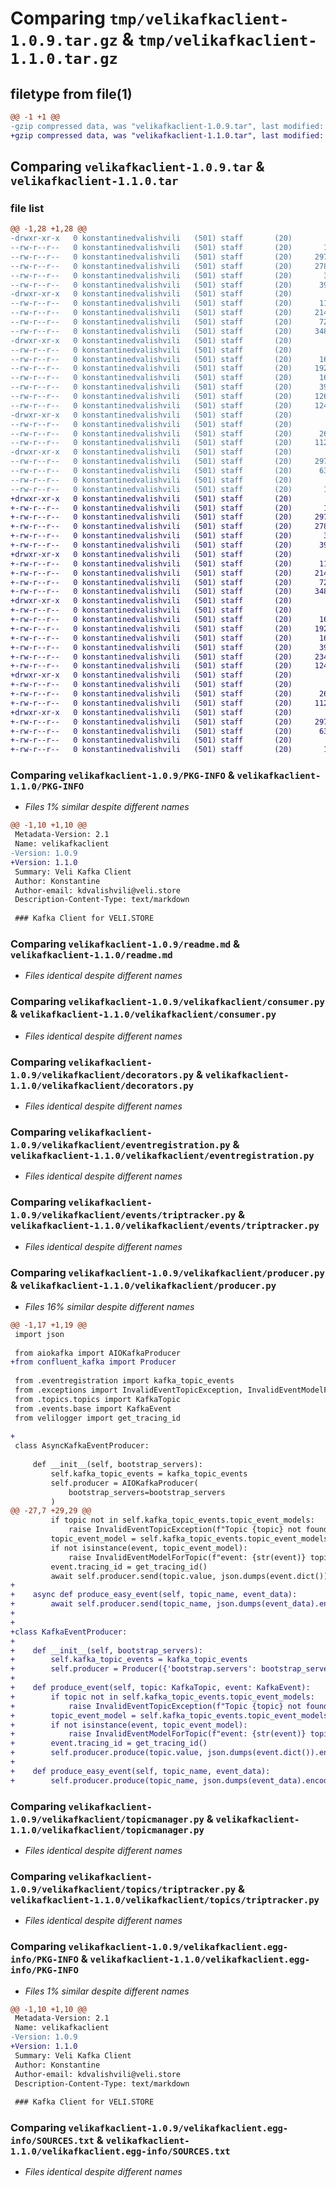 # Comparing `tmp/velikafkaclient-1.0.9.tar.gz` & `tmp/velikafkaclient-1.1.0.tar.gz`

## filetype from file(1)

```diff
@@ -1 +1 @@
-gzip compressed data, was "velikafkaclient-1.0.9.tar", last modified: Mon Jul 17 15:50:16 2023, max compression
+gzip compressed data, was "velikafkaclient-1.1.0.tar", last modified: Wed Jul 26 15:14:32 2023, max compression
```

## Comparing `velikafkaclient-1.0.9.tar` & `velikafkaclient-1.1.0.tar`

### file list

```diff
@@ -1,28 +1,28 @@
-drwxr-xr-x   0 konstantinedvalishvili   (501) staff       (20)        0 2023-07-17 15:50:16.325369 velikafkaclient-1.0.9/
--rw-r--r--   0 konstantinedvalishvili   (501) staff       (20)       17 2023-07-05 09:25:18.000000 velikafkaclient-1.0.9/MANIFEST.in
--rw-r--r--   0 konstantinedvalishvili   (501) staff       (20)     2973 2023-07-17 15:50:16.325235 velikafkaclient-1.0.9/PKG-INFO
--rw-r--r--   0 konstantinedvalishvili   (501) staff       (20)     2787 2023-07-17 15:45:52.000000 velikafkaclient-1.0.9/readme.md
--rw-r--r--   0 konstantinedvalishvili   (501) staff       (20)       38 2023-07-17 15:50:16.325408 velikafkaclient-1.0.9/setup.cfg
--rw-r--r--   0 konstantinedvalishvili   (501) staff       (20)      398 2023-07-17 15:50:07.000000 velikafkaclient-1.0.9/setup.py
-drwxr-xr-x   0 konstantinedvalishvili   (501) staff       (20)        0 2023-07-17 15:50:16.322889 velikafkaclient-1.0.9/velikafkaclient/
--rw-r--r--   0 konstantinedvalishvili   (501) staff       (20)      116 2023-07-05 09:25:18.000000 velikafkaclient-1.0.9/velikafkaclient/__init__.py
--rw-r--r--   0 konstantinedvalishvili   (501) staff       (20)     2145 2023-07-12 05:57:42.000000 velikafkaclient-1.0.9/velikafkaclient/consumer.py
--rw-r--r--   0 konstantinedvalishvili   (501) staff       (20)      725 2023-07-12 11:24:44.000000 velikafkaclient-1.0.9/velikafkaclient/decorators.py
--rw-r--r--   0 konstantinedvalishvili   (501) staff       (20)     3489 2023-07-05 09:25:18.000000 velikafkaclient-1.0.9/velikafkaclient/eventregistration.py
-drwxr-xr-x   0 konstantinedvalishvili   (501) staff       (20)        0 2023-07-17 15:50:16.324483 velikafkaclient-1.0.9/velikafkaclient/events/
--rw-r--r--   0 konstantinedvalishvili   (501) staff       (20)        0 2023-07-05 09:25:18.000000 velikafkaclient-1.0.9/velikafkaclient/events/__init__.py
--rw-r--r--   0 konstantinedvalishvili   (501) staff       (20)      165 2023-07-12 08:29:23.000000 velikafkaclient-1.0.9/velikafkaclient/events/base.py
--rw-r--r--   0 konstantinedvalishvili   (501) staff       (20)     1923 2023-07-05 09:25:18.000000 velikafkaclient-1.0.9/velikafkaclient/events/triptracker.py
--rw-r--r--   0 konstantinedvalishvili   (501) staff       (20)      160 2023-07-05 09:25:18.000000 velikafkaclient-1.0.9/velikafkaclient/exceptions.py
--rw-r--r--   0 konstantinedvalishvili   (501) staff       (20)      392 2023-07-12 05:57:42.000000 velikafkaclient-1.0.9/velikafkaclient/killer.py
--rw-r--r--   0 konstantinedvalishvili   (501) staff       (20)     1260 2023-07-11 11:27:00.000000 velikafkaclient-1.0.9/velikafkaclient/producer.py
--rw-r--r--   0 konstantinedvalishvili   (501) staff       (20)     1243 2023-07-17 15:49:44.000000 velikafkaclient-1.0.9/velikafkaclient/topicmanager.py
-drwxr-xr-x   0 konstantinedvalishvili   (501) staff       (20)        0 2023-07-17 15:50:16.324992 velikafkaclient-1.0.9/velikafkaclient/topics/
--rw-r--r--   0 konstantinedvalishvili   (501) staff       (20)        0 2023-07-05 09:25:18.000000 velikafkaclient-1.0.9/velikafkaclient/topics/__init__.py
--rw-r--r--   0 konstantinedvalishvili   (501) staff       (20)      263 2023-07-05 09:25:18.000000 velikafkaclient-1.0.9/velikafkaclient/topics/topics.py
--rw-r--r--   0 konstantinedvalishvili   (501) staff       (20)     1124 2023-07-05 09:25:18.000000 velikafkaclient-1.0.9/velikafkaclient/topics/triptracker.py
-drwxr-xr-x   0 konstantinedvalishvili   (501) staff       (20)        0 2023-07-17 15:50:16.323547 velikafkaclient-1.0.9/velikafkaclient.egg-info/
--rw-r--r--   0 konstantinedvalishvili   (501) staff       (20)     2973 2023-07-17 15:50:16.000000 velikafkaclient-1.0.9/velikafkaclient.egg-info/PKG-INFO
--rw-r--r--   0 konstantinedvalishvili   (501) staff       (20)      635 2023-07-17 15:50:16.000000 velikafkaclient-1.0.9/velikafkaclient.egg-info/SOURCES.txt
--rw-r--r--   0 konstantinedvalishvili   (501) staff       (20)        1 2023-07-17 15:50:16.000000 velikafkaclient-1.0.9/velikafkaclient.egg-info/dependency_links.txt
--rw-r--r--   0 konstantinedvalishvili   (501) staff       (20)       16 2023-07-17 15:50:16.000000 velikafkaclient-1.0.9/velikafkaclient.egg-info/top_level.txt
+drwxr-xr-x   0 konstantinedvalishvili   (501) staff       (20)        0 2023-07-26 15:14:32.491444 velikafkaclient-1.1.0/
+-rw-r--r--   0 konstantinedvalishvili   (501) staff       (20)       17 2023-07-05 09:25:18.000000 velikafkaclient-1.1.0/MANIFEST.in
+-rw-r--r--   0 konstantinedvalishvili   (501) staff       (20)     2973 2023-07-26 15:14:32.491282 velikafkaclient-1.1.0/PKG-INFO
+-rw-r--r--   0 konstantinedvalishvili   (501) staff       (20)     2787 2023-07-17 15:51:48.000000 velikafkaclient-1.1.0/readme.md
+-rw-r--r--   0 konstantinedvalishvili   (501) staff       (20)       38 2023-07-26 15:14:32.491498 velikafkaclient-1.1.0/setup.cfg
+-rw-r--r--   0 konstantinedvalishvili   (501) staff       (20)      398 2023-07-26 15:14:15.000000 velikafkaclient-1.1.0/setup.py
+drwxr-xr-x   0 konstantinedvalishvili   (501) staff       (20)        0 2023-07-26 15:14:32.489203 velikafkaclient-1.1.0/velikafkaclient/
+-rw-r--r--   0 konstantinedvalishvili   (501) staff       (20)      116 2023-07-05 09:25:18.000000 velikafkaclient-1.1.0/velikafkaclient/__init__.py
+-rw-r--r--   0 konstantinedvalishvili   (501) staff       (20)     2145 2023-07-12 05:57:42.000000 velikafkaclient-1.1.0/velikafkaclient/consumer.py
+-rw-r--r--   0 konstantinedvalishvili   (501) staff       (20)      725 2023-07-12 11:24:44.000000 velikafkaclient-1.1.0/velikafkaclient/decorators.py
+-rw-r--r--   0 konstantinedvalishvili   (501) staff       (20)     3489 2023-07-05 09:25:18.000000 velikafkaclient-1.1.0/velikafkaclient/eventregistration.py
+drwxr-xr-x   0 konstantinedvalishvili   (501) staff       (20)        0 2023-07-26 15:14:32.490600 velikafkaclient-1.1.0/velikafkaclient/events/
+-rw-r--r--   0 konstantinedvalishvili   (501) staff       (20)        0 2023-07-05 09:25:18.000000 velikafkaclient-1.1.0/velikafkaclient/events/__init__.py
+-rw-r--r--   0 konstantinedvalishvili   (501) staff       (20)      165 2023-07-12 08:29:23.000000 velikafkaclient-1.1.0/velikafkaclient/events/base.py
+-rw-r--r--   0 konstantinedvalishvili   (501) staff       (20)     1923 2023-07-05 09:25:18.000000 velikafkaclient-1.1.0/velikafkaclient/events/triptracker.py
+-rw-r--r--   0 konstantinedvalishvili   (501) staff       (20)      160 2023-07-05 09:25:18.000000 velikafkaclient-1.1.0/velikafkaclient/exceptions.py
+-rw-r--r--   0 konstantinedvalishvili   (501) staff       (20)      392 2023-07-12 05:57:42.000000 velikafkaclient-1.1.0/velikafkaclient/killer.py
+-rw-r--r--   0 konstantinedvalishvili   (501) staff       (20)     2343 2023-07-26 15:13:52.000000 velikafkaclient-1.1.0/velikafkaclient/producer.py
+-rw-r--r--   0 konstantinedvalishvili   (501) staff       (20)     1243 2023-07-17 15:51:48.000000 velikafkaclient-1.1.0/velikafkaclient/topicmanager.py
+drwxr-xr-x   0 konstantinedvalishvili   (501) staff       (20)        0 2023-07-26 15:14:32.491061 velikafkaclient-1.1.0/velikafkaclient/topics/
+-rw-r--r--   0 konstantinedvalishvili   (501) staff       (20)        0 2023-07-05 09:25:18.000000 velikafkaclient-1.1.0/velikafkaclient/topics/__init__.py
+-rw-r--r--   0 konstantinedvalishvili   (501) staff       (20)      263 2023-07-05 09:25:18.000000 velikafkaclient-1.1.0/velikafkaclient/topics/topics.py
+-rw-r--r--   0 konstantinedvalishvili   (501) staff       (20)     1124 2023-07-05 09:25:18.000000 velikafkaclient-1.1.0/velikafkaclient/topics/triptracker.py
+drwxr-xr-x   0 konstantinedvalishvili   (501) staff       (20)        0 2023-07-26 15:14:32.489919 velikafkaclient-1.1.0/velikafkaclient.egg-info/
+-rw-r--r--   0 konstantinedvalishvili   (501) staff       (20)     2973 2023-07-26 15:14:32.000000 velikafkaclient-1.1.0/velikafkaclient.egg-info/PKG-INFO
+-rw-r--r--   0 konstantinedvalishvili   (501) staff       (20)      635 2023-07-26 15:14:32.000000 velikafkaclient-1.1.0/velikafkaclient.egg-info/SOURCES.txt
+-rw-r--r--   0 konstantinedvalishvili   (501) staff       (20)        1 2023-07-26 15:14:32.000000 velikafkaclient-1.1.0/velikafkaclient.egg-info/dependency_links.txt
+-rw-r--r--   0 konstantinedvalishvili   (501) staff       (20)       16 2023-07-26 15:14:32.000000 velikafkaclient-1.1.0/velikafkaclient.egg-info/top_level.txt
```

### Comparing `velikafkaclient-1.0.9/PKG-INFO` & `velikafkaclient-1.1.0/PKG-INFO`

 * *Files 1% similar despite different names*

```diff
@@ -1,10 +1,10 @@
 Metadata-Version: 2.1
 Name: velikafkaclient
-Version: 1.0.9
+Version: 1.1.0
 Summary: Veli Kafka Client
 Author: Konstantine
 Author-email: kdvalishvili@veli.store
 Description-Content-Type: text/markdown
 
 ### Kafka Client for VELI.STORE
```

### Comparing `velikafkaclient-1.0.9/readme.md` & `velikafkaclient-1.1.0/readme.md`

 * *Files identical despite different names*

### Comparing `velikafkaclient-1.0.9/velikafkaclient/consumer.py` & `velikafkaclient-1.1.0/velikafkaclient/consumer.py`

 * *Files identical despite different names*

### Comparing `velikafkaclient-1.0.9/velikafkaclient/decorators.py` & `velikafkaclient-1.1.0/velikafkaclient/decorators.py`

 * *Files identical despite different names*

### Comparing `velikafkaclient-1.0.9/velikafkaclient/eventregistration.py` & `velikafkaclient-1.1.0/velikafkaclient/eventregistration.py`

 * *Files identical despite different names*

### Comparing `velikafkaclient-1.0.9/velikafkaclient/events/triptracker.py` & `velikafkaclient-1.1.0/velikafkaclient/events/triptracker.py`

 * *Files identical despite different names*

### Comparing `velikafkaclient-1.0.9/velikafkaclient/producer.py` & `velikafkaclient-1.1.0/velikafkaclient/producer.py`

 * *Files 16% similar despite different names*

```diff
@@ -1,17 +1,19 @@
 import json
 
 from aiokafka import AIOKafkaProducer
+from confluent_kafka import Producer
 
 from .eventregistration import kafka_topic_events
 from .exceptions import InvalidEventTopicException, InvalidEventModelForTopic
 from .topics.topics import KafkaTopic
 from .events.base import KafkaEvent
 from velilogger import get_tracing_id
 
+
 class AsyncKafkaEventProducer:
 
     def __init__(self, bootstrap_servers):
         self.kafka_topic_events = kafka_topic_events
         self.producer = AIOKafkaProducer(
             bootstrap_servers=bootstrap_servers
         )
@@ -27,7 +29,29 @@
         if topic not in self.kafka_topic_events.topic_event_models:
             raise InvalidEventTopicException(f"Topic {topic} not found")
         topic_event_model = self.kafka_topic_events.topic_event_models[topic]
         if not isinstance(event, topic_event_model):
             raise InvalidEventModelForTopic(f"event: {str(event)} topic model: {str(topic_event_model)}")
         event.tracing_id = get_tracing_id()
         await self.producer.send(topic.value, json.dumps(event.dict()).encode())
+
+    async def produce_easy_event(self, topic_name, event_data):
+        await self.producer.send(topic_name, json.dumps(event_data).encode())
+
+
+class KafkaEventProducer:
+
+    def __init__(self, bootstrap_servers):
+        self.kafka_topic_events = kafka_topic_events
+        self.producer = Producer({'bootstrap.servers': bootstrap_servers})
+
+    def produce_event(self, topic: KafkaTopic, event: KafkaEvent):
+        if topic not in self.kafka_topic_events.topic_event_models:
+            raise InvalidEventTopicException(f"Topic {topic} not found")
+        topic_event_model = self.kafka_topic_events.topic_event_models[topic]
+        if not isinstance(event, topic_event_model):
+            raise InvalidEventModelForTopic(f"event: {str(event)} topic model: {str(topic_event_model)}")
+        event.tracing_id = get_tracing_id()
+        self.producer.produce(topic.value, json.dumps(event.dict()).encode())
+
+    def produce_easy_event(self, topic_name, event_data):
+        self.producer.produce(topic_name, json.dumps(event_data).encode())
```

### Comparing `velikafkaclient-1.0.9/velikafkaclient/topicmanager.py` & `velikafkaclient-1.1.0/velikafkaclient/topicmanager.py`

 * *Files identical despite different names*

### Comparing `velikafkaclient-1.0.9/velikafkaclient/topics/triptracker.py` & `velikafkaclient-1.1.0/velikafkaclient/topics/triptracker.py`

 * *Files identical despite different names*

### Comparing `velikafkaclient-1.0.9/velikafkaclient.egg-info/PKG-INFO` & `velikafkaclient-1.1.0/velikafkaclient.egg-info/PKG-INFO`

 * *Files 1% similar despite different names*

```diff
@@ -1,10 +1,10 @@
 Metadata-Version: 2.1
 Name: velikafkaclient
-Version: 1.0.9
+Version: 1.1.0
 Summary: Veli Kafka Client
 Author: Konstantine
 Author-email: kdvalishvili@veli.store
 Description-Content-Type: text/markdown
 
 ### Kafka Client for VELI.STORE
```

### Comparing `velikafkaclient-1.0.9/velikafkaclient.egg-info/SOURCES.txt` & `velikafkaclient-1.1.0/velikafkaclient.egg-info/SOURCES.txt`

 * *Files identical despite different names*

